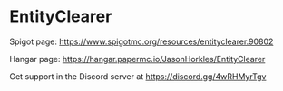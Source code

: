 # EntityClearer
Spigot page: https://www.spigotmc.org/resources/entityclearer.90802

Hangar page: https://hangar.papermc.io/JasonHorkles/EntityClearer

Get support in the Discord server at https://discord.gg/4wRHMyrTgv
